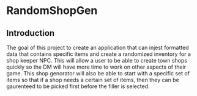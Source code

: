 # RandomShopGen

## Introduction

The goal of this project to create an application that can injest formatted data that contains specific items and create a randomized inventory for a shop keeper NPC. This will allow a user to be able to create town shops quickly so the DM will have more time to work on other aspects of their game. This shop genorator will also be able to start with a specific set of items so that if a shop needs a certain set of items, then they can be gaurenteed to be picked first before the filler is selected.
